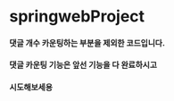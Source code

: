 # springwebProject  
#### 댓글 개수 카운팅하는 부분을 제외한 코드입니다.  
#### 댓글 카운팅 기능은 앞선 기능을 다 완료하시고  
#### 시도해보세용  
